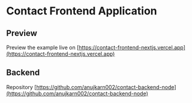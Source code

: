 # Contact Frontend Application

## Preview

Preview the example live on [https://contact-frontend-nextjs.vercel.app](https://contact-frontend-nextjs.vercel.app)

## Backend

Repository [https://github.com/anujkarn002/contact-backend-node](https://github.com/anujkarn002/contact-backend-node)
